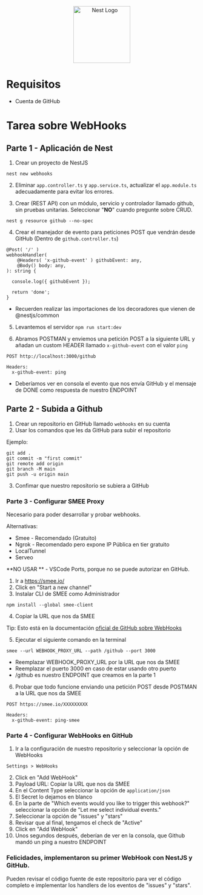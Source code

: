 <p align="center">
  <a href="http://nestjs.com/" target="blank"><img src="https://nestjs.com/img/logo-small.svg" width="150" alt="Nest Logo" /></a>
</p>

# Requisitos 
* Cuenta de GitHub


# Tarea sobre WebHooks

## Parte 1 - Aplicación de Nest

1. Crear un proyecto de NestJS
```
nest new webhooks
```

2. Eliminar ```app.controller.ts``` y ```app.service.ts```, actualizar el ```app.module.ts``` adecuadamente para evitar los errores.

3. Crear (REST API) con un módulo, servicio y controlador llamado github, sin pruebas unitarias. Seleccionar "**NO**" cuando pregunte sobre CRUD.
```
nest g resource github --no-spec
```

4. Crear el manejador de evento para peticiones POST que vendrán desde GitHub (Dentro de ```github.controller.ts```)

```
@Post( '/' )
webhookHandler(
    @Headers( 'x-github-event' ) githubEvent: any,
    @Body() body: any,
): string {

  console.log({ githubEvent });

  return 'done';
}
```
* Recuerden realizar las importaciones de los decoradores que vienen de @nestjs/common

5. Levantemos el servidor ```npm run start:dev```
  
6. Abramos POSTMAN y enviemos una petición POST a la siguiente URL y añadan un custom HEADER llamado ```x-github-event``` con el valor ```ping```
```
POST http://localhost:3000/github

Headers: 
  x-github-event: ping
```
* Deberíamos ver en consola el evento que nos envía GitHub y el mensaje de DONE como respuesta de nuestro ENDPOINT



## Parte 2 - Subida a Github

1. Crear un repositorio en GitHub llamado ```webhooks``` en su cuenta
2. Usar los comandos que les da GitHub para subir el repositorio

Ejemplo:
```
git add .
git commit -m "first commit"
git remote add origin
git branch -M main
git push -u origin main
```

3. Confimar que nuestro repositorio se subiera a GitHub


### Parte 3 - Configurar SMEE Proxy
Necesario para poder desarrollar y probar webhooks.

Alternativas:
* Smee - Recomendado (Gratuito)
* Ngrok - Recomendado pero expone IP Pública en tier gratuito
* LocalTunnel
* Serveo

**NO USAR ** - VSCode Ports, porque no se puede autorizar en GitHub.

1. Ir a https://smee.io/ 
2. Click en "Start a new channel"
3. Instalar CLI de SMEE como Administrador
```
npm install --global smee-client
```
4. Copiar la URL que nos da SMEE

Tip:
Esto está en la documentación [oficial de GitHub sobre WebHooks](https://docs.github.com/en/webhooks/using-webhooks/handling-webhook-deliveries#setup)

5. Ejecutar el siguiente comando en la terminal
```
smee --url WEBHOOK_PROXY_URL --path /github --port 3000
```
* Reemplazar WEBHOOK_PROXY_URL por la URL que nos da SMEE
* Reemplazar el puerto 3000 en caso de estar usando otro puerto
* /github es nuestro ENDPOINT que creamos en la parte 1

6. Probar que todo funcione enviando una petición POST desde POSTMAN a la URL que nos da SMEE
```
POST https://smee.io/XXXXXXXXX

Headers: 
  x-github-event: ping-smee
```


### Parte 4 - Configurar WebHooks en GitHub

1. Ir a la configuración de nuestro repositorio y seleccionar la opción de WebHooks
```
Settings > WebHooks
```
2. Click en "Add WebHook"
3. Payload URL: Copiar la URL que nos da SMEE
4. En el Content Type seleccionar la opción de ```application/json```
5. El Secret lo dejamos en blanco
6. En la parte de "Which events would you like to trigger this webhook?" seleccionar la opción de "Let me select individual events."
7. Seleccionar la opción de "issues" y "stars"
8. Revisar que al final, tengamos el check de "Active"
9. Click en "Add WebHook"
10. Unos segundos después, deberían de ver en la consola, que Github mandó un ping a nuestro ENDPOINT


### Felicidades, implementaron su primer WebHook con NestJS y GitHub.

Pueden revisar el código fuente de este repositorio para ver el código completo e implementar los handlers de los eventos de "issues" y "stars".


